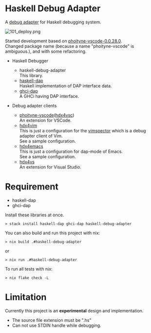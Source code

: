 
# Haskell Debug Adapter

A [debug adapter](https://microsoft.github.io/debug-adapter-protocol/) for Haskell debugging system.

![101_deploy.png](https://raw.githubusercontent.com/phoityne/haskell-debug-adapter/master/docs/design/101_deploy.png)

Started development based on [phoityne-vscode-0.0.28.0](https://hackage.haskell.org/package/phoityne-vscode).  
Changed package name (because a name "phoityne-vscode" is ambiguous.), and with some refactoring.

* Haskell Debugger
  * haskell-debug-adapter  
    This library.
  * [haskell-dap](https://github.com/phoityne/haskell-dap)  
    Haskell implementation of DAP interface data.
  * [ghci-dap](https://github.com/phoityne/ghci-dap)  
    A GHCi having DAP interface.

* Debug adapter clients
  * [phoityne-vscode](https://marketplace.visualstudio.com/items?itemName=phoityne.phoityne-vscode)([hdx4vsc](https://github.com/phoityne/hdx4vsc))  
    An extension for VSCode.
  * [hdx4vim](https://github.com/phoityne/hdx4vim)  
    This is just a configuration for the [vimspector](https://github.com/puremourning/vimspector) which is a debug adapter client of Vim.   
  See a sample configuration.
  * [hdx4emacs](https://github.com/phoityne/hdx4emacs)  
    This is just a configuration for dap-mode of Emacs.  
    See a sample configuration.
  * [hdx4vs](https://github.com/phoityne/hdx4vs)  
    An extension for Visual Studio.

# Requirement
  - haskell-dap
  - ghci-dap

Install these libraries at once.

```console
> stack install haskell-dap ghci-dap haskell-debug-adapter
```

You can also build and run this project with nix:

```console
> nix build .#haskell-debug-adapter
```

or

```console
> nix run .#haskell-debug-adapter
```

To run all tests with nix:

```console
> nix flake check -L
```


# Limitation
Currently this project is an __experimental__ design and implementation.

* The source file extension must be ".hs"
* Can not use STDIN handle while debugging. 


